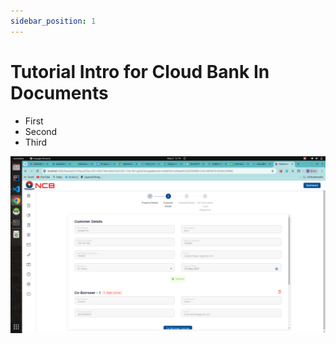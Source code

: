 ```yaml
---
sidebar_position: 1
---
```


# Tutorial Intro for Cloud Bank In Documents

* First
* Second
* Third

![Screenshot from 2024-05-06 12-19-15.png](https://raw.githubusercontent.com/sridhar00cb/docu-edit/docusaurus-editor/static/img/1723117233684_Screenshot%20from%202024-05-06%2012-19-15.png)
